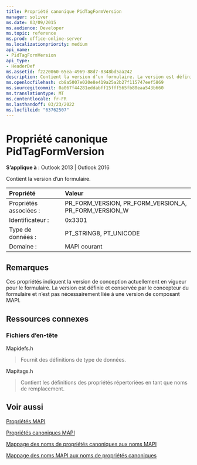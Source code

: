 ```yaml
---
title: Propriété canonique PidTagFormVersion
manager: soliver
ms.date: 03/09/2015
ms.audience: Developer
ms.topic: reference
ms.prod: office-online-server
ms.localizationpriority: medium
api_name:
- PidTagFormVersion
api_type:
- HeaderDef
ms.assetid: f2220060-65ea-4969-88d7-8348bd5aa242
description: Contient la version d’un formulaire. La version est définie et conservée par le concepteur du formulaire. Il n’est pas nécessairement lié à une version de composant MAPI.
ms.openlocfilehash: cb8a5007e020e8e419a25a2b27f115747eef5869
ms.sourcegitcommit: 0a067f44281eddabff15fff565fb80eaa543b660
ms.translationtype: MT
ms.contentlocale: fr-FR
ms.lasthandoff: 03/23/2022
ms.locfileid: "63762507"
---
```

# <a name="pidtagformversion-canonical-property"></a>Propriété canonique PidTagFormVersion

  
  
**S’applique à** : Outlook 2013 | Outlook 2016 
  
Contient la version d’un formulaire. 
  
|Propriété |Valeur |
|:-----|:-----|
|Propriétés associées :  <br/> |PR_FORM_VERSION, PR_FORM_VERSION_A, PR_FORM_VERSION_W  <br/> |
|Identificateur :  <br/> |0x3301  <br/> |
|Type de données :  <br/> |PT_STRING8, PT_UNICODE  <br/> |
|Domaine :  <br/> |MAPI courant  <br/> |
   
## <a name="remarks"></a>Remarques

Ces propriétés indiquent la version de conception actuellement en vigueur pour le formulaire. La version est définie et conservée par le concepteur du formulaire et n’est pas nécessairement liée à une version de composant MAPI. 
  
## <a name="related-resources"></a>Ressources connexes

### <a name="header-files"></a>Fichiers d’en-tête

Mapidefs.h
  
> Fournit des définitions de type de données.
    
Mapitags.h
  
> Contient les définitions des propriétés répertoriées en tant que noms de remplacement.
    
## <a name="see-also"></a>Voir aussi



[Propriétés MAPI](mapi-properties.md)
  
[Propriétés canoniques MAPI](mapi-canonical-properties.md)
  
[Mappage des noms de propriétés canoniques aux noms MAPI](mapping-canonical-property-names-to-mapi-names.md)
  
[Mappage des noms MAPI aux noms de propriétés canoniques](mapping-mapi-names-to-canonical-property-names.md)

